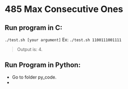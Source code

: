# 485 Max Consecutive Ones
## Run program in C:
`./test.sh [your argument]`
Ex:
`./test.sh 1100111001111`
> Output is: 4.
## Run Program in Python:
- Go to folder py_code.
- 
